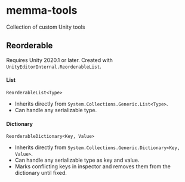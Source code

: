 # memma-tools
Collection of custom Unity tools

## Reorderable
Requires Unity 2020.1 or later.
Created with `UnityEditorInternal.ReorderableList`.

#### List
`ReorderableList<Type>`
- Inherits directly from `System.Collections.Generic.List<Type>`.
- Can handle any serializable type.

#### Dictionary
`ReorderableDictionary<Key, Value>`
- Inherits directly from `System.Collections.Generic.Dictionary<Key, Value>`.
- Can handle any serializable type as key and value.
- Marks conflicting keys in inspector and removes them from the dictionary until fixed.
